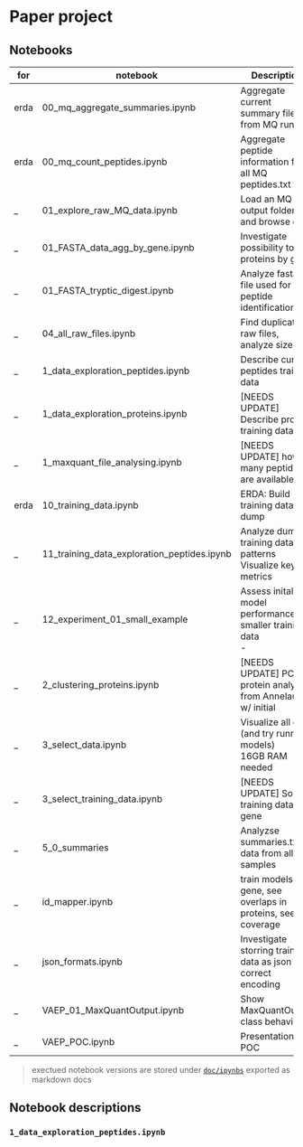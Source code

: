 # Paper project

## Notebooks
for | notebook  | Description
--- | ---  |  --- 
erda | 00_mq_aggregate_summaries.ipynb   | Aggregate current summary files from MQ runs
erda | 00_mq_count_peptides.ipynb        | Aggregate peptide information from all MQ peptides.txt files
_ | 01_explore_raw_MQ_data.ipynb      | Load an MQ txt output folder and browse data
_ | 01_FASTA_data_agg_by_gene.ipynb   | Investigate possibility to join proteins by gene
_ | 01_FASTA_tryptic_digest.ipynb     | Analyze fasta file used for peptide identification
_ | 04_all_raw_files.ipynb            | Find duplicate raw files, analyze sizes
_ | 1_data_exploration_peptides.ipynb | Describe current peptides training data
_ | 1_data_exploration_proteins.ipynb | \[NEEDS UPDATE\] Describe protein training data 
_ | 1_maxquant_file_analysing.ipynb   | \[NEEDS UPDATE\] how many peptides are available
erda | 10_training_data.ipynb            | ERDA: Build training data dump
_ | 11_training_data_exploration_peptides.ipynb | Analyze dump of training data for patterns<br>  Visualize key metrics
_ | 12_experiment_01_small_example |  Assess inital model performance on smaller training data<br> -   | linear vs log transformed data<br> - vary number of layers and neurons in layers<br> - compare   | performance in original space
_ | 2_clustering_proteins.ipynb       | \[NEEDS UPDATE\] PCA protein analysis from Annelaura w/ initial   | data
 _ | 3_select_data.ipynb               | Visualize all data (and try running models) <br> 16GB RAM needed
_ | 3_select_training_data.ipynb      | \[NEEDS UPDATE\] Sort training data by gene
_ | 5_0_summaries                     | Analyzse summaries.txt data from all samples
_ | id_mapper.ipynb                   | train models per gene, see overlaps in proteins, see coverage   | of proteins with observed peptides, align overlapping peptide sequences
_ | json_formats.ipynb                | Investigate storring training data as json with correct encoding
_ | VAEP_01_MaxQuantOutput.ipynb      | Show MaxQuantOutput class behaviour
_ | VAEP_POC.ipynb                    | Presentation for POC

> exectued notebook versions are stored under [`doc/ipynbs`](doc/ipynbs) exported as markdown docs


## Notebook descriptions


### `1_data_exploration_peptides.ipynb` 


### 